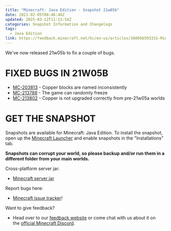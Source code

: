 ```yaml
---
title: "Minecraft: Java Edition - Snapshot 21w05b"
date: 2021-02-05T08:46:48Z
updated: 2025-03-12T11:13:54Z
categories: Snapshot Information and Changelogs
tags:
  - Java Edition
link: https://feedback.minecraft.net/hc/en-us/articles/360056593331-Minecraft-Java-Edition-Snapshot-21w05b
---
```


We've now released 21w05b to fix a couple of bugs.

# FIXED BUGS IN 21W05B

- [MC-203813](https://bugs.mojang.com/browse/MC-203813) - Copper blocks are named inconsistently
- [MC-213788](https://bugs.mojang.com/browse/MC-213788) - The game can randomly freeze
- [MC-213802](https://bugs.mojang.com/browse/MC-213802) - Copper is not upgraded correctly from pre-21w05a worlds

# GET THE SNAPSHOT

Snapshots are available for Minecraft: Java Edition. To install the snapshot, open up the [Minecraft Launcher](https://www.minecraft.net/download.html) and enable snapshots in the "Installations" tab.

**Snapshots can corrupt your world, so please backup and/or run them in a different folder from your main worlds.**

Cross-platform server jar:

- [Minecraft server jar](https://launcher.mojang.com/v1/objects/f92547a92214ab71a58834e7453ab29a6ab2d192/server.jar)

Report bugs here:

- [Minecraft issue tracker](https://bugs.mojang.com/browse/MC)!

Want to give feedback?

- Head over to our [feedback website](https://aka.ms/CavesCliffsFeedback?ref=minecraftnet) or come chat with us about it on the [official Minecraft Discord](https://discordapp.com/invite/minecraft).
